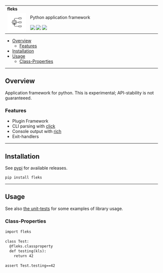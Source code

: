 <!--- This is a markdown file.  Comments look like this --->
<table>
  <tr>
    <td colspan=2><strong>
    fleks
      </strong>&nbsp;&nbsp;&nbsp;&nbsp;
      <small><small>
      </small></small>
    </td>
  </tr>
  <tr>
    <td width=15%><img src=img/icon.png style="width:250px"></td>
    <td>
    Python application framework
    <br/><br/>
    <a href=https://pypi.python.org/pypi/fleks/><img src="https://img.shields.io/pypi/l/fleks.svg"></a>
    <a href=https://pypi.python.org/pypi/fleks/><img src="https://badge.fury.io/py/fleks.svg"></a>
    <a href="https://github.com/elo-enterprises/fleks/actions/workflows/python-test.yml"><img src="https://github.com/elo-enterprises/fleks/actions/workflows/python-test.yml/badge.svg"></a>    
    </td>
  </tr>
</table>

  * [Overview](#overview)
    * [Features](#features)
  * [Installation](#installation)
  * [Usage](#usage)
    * [Class-Properties](#class-properties)


---------------------------------------------------------------------------------

## Overview

Application framework for python.  This is experimental; API-stability is not guaranteeed.

### Features 

* Plugin Framework
* CLI parsing with [click](#placeholder)
* Console output with [rich](https://rich.readthedocs.io/en/stable/index.html)
* Exit-handlers 

---------------------------------------------------------------------------------

## Installation

See [pypi](https://pypi.org/project/fleks/) for available releases.

```
pip install fleks
```

---------------------------------------------------------------------------------

## Usage

See also [the unit-tests](tests/units) for some examples of library usage.

### Class-Properties

```
import fleks 

class Test:
  @fleks.classproperty 
  def testing(kls):
    return 42

assert Test.testing==42
```
